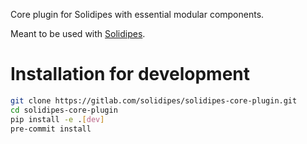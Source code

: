 Core plugin for Solidipes with essential modular components.

Meant to be used with [Solidipes](https://gitlab.com/solidipes/solidipes).


# Installation for development

```bash
git clone https://gitlab.com/solidipes/solidipes-core-plugin.git
cd solidipes-core-plugin
pip install -e .[dev]
pre-commit install
```
